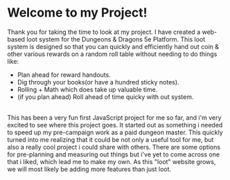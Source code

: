 # Welcome to my Project!

Thank you for taking the time to look at my project. I have created a web-based loot system for
the Dungeons & Dragons 5e Platform. This loot system is designed so that you can quickly and efficiently
hand out coin & other various rewards on a random roll table without needing to do things like:
<br>
<ul>
  <li>Plan ahead for reward handouts.</li>
  <li>Dig through your books(or have a hundred sticky notes).</li>
  <li>Rolling + Math which does take up valuable time.</li>
  <li>(if you plan ahead) Roll ahead of time quicky with out system.</li>
</ul>
<br>
This has been a very fun first JavaScript project for me so far, and i'm very excited to see where this
project goes. It started out as something i needed to speed up my pre-campaign work as a paid dungeon master.
This quickly turned into me realizing that it could be not only a useful tool for me, but also a really cool
project i could share with others. There are some options for pre-planning and measuring out things but i've yet
to come across one that i liked, which lead me to make my own. As this "loot" website grows, we will most likely
be adding more features than just loot.
<br>
